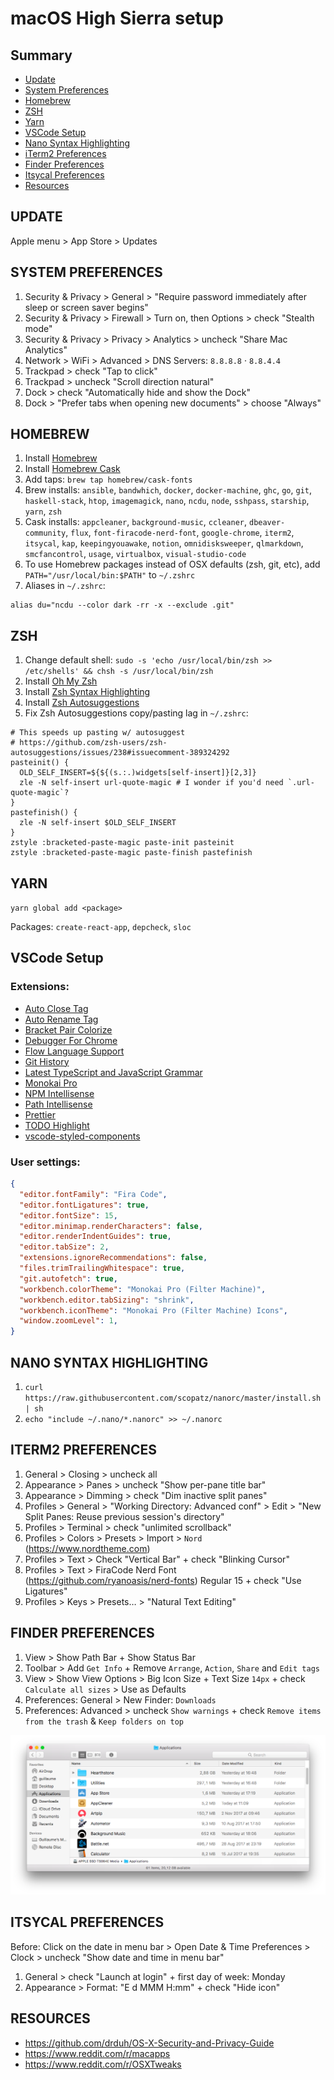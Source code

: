 # macOS High Sierra setup

## Summary

* [Update](#update)
* [System Preferences](#system-preferences)
* [Homebrew](#homebrew)
* [ZSH](#zsh)
* [Yarn](#yarn)
* [VSCode Setup](#vscode-setup)
* [Nano Syntax Highlighting](#nano-syntax-highlighting)
* [iTerm2 Preferences](#iterm2-preferences)
* [Finder Preferences](#finder-preferences)
* [Itsycal Preferences](#itsycal-preferences)
* [Resources](#resources)

## UPDATE

Apple menu > App Store > Updates

## SYSTEM PREFERENCES

1. Security & Privacy > General > "Require password immediately after sleep or screen saver begins"
2. Security & Privacy > Firewall > Turn on, then Options > check "Stealth mode"
3. Security & Privacy > Privacy > Analytics > uncheck "Share Mac Analytics"
4. Network > WiFi > Advanced > DNS Servers: `8.8.8.8` · `8.8.4.4`
5. Trackpad > check "Tap to click"
6. Trackpad > uncheck "Scroll direction natural"
7. Dock > check "Automatically hide and show the Dock"
8. Dock > "Prefer tabs when opening new documents" > choose "Always"

## HOMEBREW

1. Install [Homebrew](http://brew.sh)
2. Install [Homebrew Cask](https://caskroom.github.io)
3. Add taps: `brew tap homebrew/cask-fonts`
4. Brew installs: `ansible`, `bandwhich`, `docker`, `docker-machine`, `ghc`, `go`, `git`, `haskell-stack`, `htop`, `imagemagick`, `nano`, `ncdu`, `node`, `sshpass`, `starship`, `yarn`, `zsh`
5. Cask installs: `appcleaner`, `background-music`, `ccleaner`, `dbeaver-community`, `flux`, `font-firacode-nerd-font`, `google-chrome`, `iterm2`, `itsycal`, `kap`, `keepingyouawake`, `notion`, `omnidisksweeper`, `qlmarkdown`, `smcfancontrol`, `usage`, `virtualbox`, `visual-studio-code`
6. To use Homebrew packages instead of OSX defaults (zsh, git, etc), add `PATH="/usr/local/bin:$PATH"` to `~/.zshrc`
7. Aliases in `~/.zshrc`:

```
alias du="ncdu --color dark -rr -x --exclude .git"
```

## ZSH

1. Change default shell: `sudo -s 'echo /usr/local/bin/zsh >> /etc/shells' && chsh -s /usr/local/bin/zsh`
2. Install [Oh My Zsh](http://ohmyz.sh)
3. Install [Zsh Syntax Highlighting](https://github.com/zsh-users/zsh-syntax-highlighting)
4. Install [Zsh Autosuggestions](https://github.com/zsh-users/zsh-autosuggestions)
5. Fix Zsh Autosuggestions copy/pasting lag in `~/.zshrc`:

```
# This speeds up pasting w/ autosuggest
# https://github.com/zsh-users/zsh-autosuggestions/issues/238#issuecomment-389324292
pasteinit() {
  OLD_SELF_INSERT=${${(s.:.)widgets[self-insert]}[2,3]}
  zle -N self-insert url-quote-magic # I wonder if you'd need `.url-quote-magic`?
}
pastefinish() {
  zle -N self-insert $OLD_SELF_INSERT
}
zstyle :bracketed-paste-magic paste-init pasteinit
zstyle :bracketed-paste-magic paste-finish pastefinish
```

## YARN

`yarn global add <package>`

Packages: `create-react-app`, `depcheck`, `sloc`

## VSCode Setup

### Extensions: 

* [Auto Close Tag](https://marketplace.visualstudio.com/items?itemName=formulahendry.auto-close-tag)
* [Auto Rename Tag](https://marketplace.visualstudio.com/items?itemName=formulahendry.auto-rename-tag)
* [Bracket Pair Colorize](https://marketplace.visualstudio.com/items?itemName=CoenraadS.bracket-pair-colorizer)
* [Debugger For Chrome](https://marketplace.visualstudio.com/items?itemName=msjsdiag.debugger-for-chrome)
* [Flow Language Support](https://marketplace.visualstudio.com/items?itemName=flowtype.flow-for-vscode)
* [Git History](https://marketplace.visualstudio.com/items?itemName=donjayamanne.githistory)
* [Latest TypeScript and JavaScript Grammar](https://marketplace.visualstudio.com/items?itemName=ms-vscode.typescript-javascript-grammar)
* [Monokai Pro](https://marketplace.visualstudio.com/items?itemName=monokai.theme-monokai-pro-vscode)
* [NPM Intellisense](https://marketplace.visualstudio.com/items?itemName=christian-kohler.npm-intellisense)
* [Path Intellisense](https://marketplace.visualstudio.com/items?itemName=christian-kohler.path-intellisense)
* [Prettier](https://marketplace.visualstudio.com/items?itemName=esbenp.prettier-vscode)
* [TODO Highlight](https://marketplace.visualstudio.com/items?itemName=wayou.vscode-todo-highlight)
* [vscode-styled-components](https://marketplace.visualstudio.com/items?itemName=jpoissonnier.vscode-styled-components)

### User settings:

```json
{
  "editor.fontFamily": "Fira Code",
  "editor.fontLigatures": true,
  "editor.fontSize": 15,
  "editor.minimap.renderCharacters": false,
  "editor.renderIndentGuides": true,
  "editor.tabSize": 2,
  "extensions.ignoreRecommendations": false,
  "files.trimTrailingWhitespace": true,
  "git.autofetch": true,
  "workbench.colorTheme": "Monokai Pro (Filter Machine)",
  "workbench.editor.tabSizing": "shrink",
  "workbench.iconTheme": "Monokai Pro (Filter Machine) Icons",
  "window.zoomLevel": 1,
}
```

## NANO SYNTAX HIGHLIGHTING

1. `curl https://raw.githubusercontent.com/scopatz/nanorc/master/install.sh | sh`
2. `echo "include ~/.nano/*.nanorc" >> ~/.nanorc`

## ITERM2 PREFERENCES

1. General > Closing > uncheck all
2. Appearance > Panes > uncheck "Show per-pane title bar"
3. Appearance > Dimming > check "Dim inactive split panes"
4. Profiles > General > "Working Directory: Advanced conf" > Edit > "New Split Panes: Reuse previous session's directory"
5. Profiles > Terminal > check "unlimited scrollback"
6. Profiles > Colors > Presets > Import > `Nord` (https://www.nordtheme.com)
7. Profiles > Text > Check "Vertical Bar" + check "Blinking Cursor"
8. Profiles > Text > FiraCode Nerd Font (https://github.com/ryanoasis/nerd-fonts) Regular 15 + check "Use Ligatures"
9. Profiles > Keys > Presets… > "Natural Text Editing"

## FINDER PREFERENCES

1. View > Show Path Bar + Show Status Bar
2. Toolbar > Add `Get Info` + Remove `Arrange`, `Action`, `Share` and `Edit tags`
3. View > Show View Options > Big Icon Size + Text Size `14px` + check `Calculate all sizes` > Use as Defaults
4. Preferences: General > New Finder: `Downloads`
5. Preferences: Advanced > uncheck `Show warnings` + check `Remove items from the trash` & `Keep folders on top`

![screenshot](https://github.com/ggregoire/osx-setup/blob/master/img/finder.png?raw=true)

## ITSYCAL PREFERENCES

Before: Click on the date in menu bar > Open Date & Time Preferences > Clock > uncheck "Show date and time in menu bar"

1. General > check "Launch at login" + first day of week: Monday
2. Appearance > Format: "E d MMM H:mm" + check "Hide icon"

## RESOURCES

* https://github.com/drduh/OS-X-Security-and-Privacy-Guide
* https://www.reddit.com/r/macapps
* https://www.reddit.com/r/OSXTweaks
